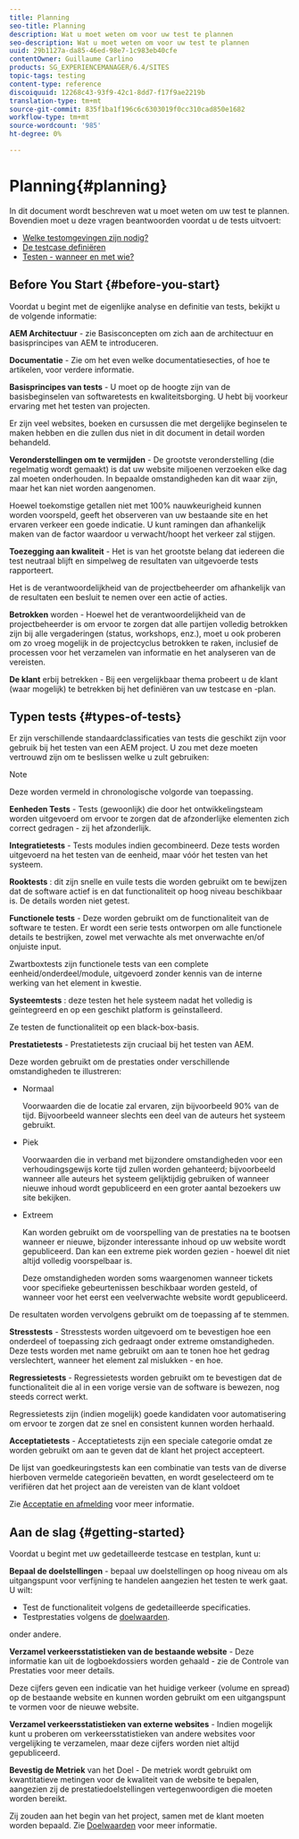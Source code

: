 ```yaml
---
title: Planning
seo-title: Planning
description: Wat u moet weten om voor uw test te plannen
seo-description: Wat u moet weten om voor uw test te plannen
uuid: 29b1127a-da85-46ed-98e7-1c983eb40cfe
contentOwner: Guillaume Carlino
products: SG_EXPERIENCEMANAGER/6.4/SITES
topic-tags: testing
content-type: reference
discoiquuid: 12268c43-93f9-42c1-8dd7-f17f9ae2219b
translation-type: tm+mt
source-git-commit: 835f1ba1f196c6c6303019f0cc310cad850e1682
workflow-type: tm+mt
source-wordcount: '985'
ht-degree: 0%

---
```



# Planning{#planning}

In dit document wordt beschreven wat u moet weten om uw test te plannen. Bovendien moet u deze vragen beantwoorden voordat u de tests uitvoert:

* [Welke testomgevingen zijn nodig?](/help/sites-developing/test-environments.md)
* [De testcase definiëren](/help/sites-developing/test-cases.md)
* [Testen - wanneer en met wie?](/help/sites-developing/when-who.md)

## Before You Start {#before-you-start}

Voordat u begint met de eigenlijke analyse en definitie van tests, bekijkt u de volgende informatie:

**AEM Architectuur** - zie Basisconcepten om zich aan de architectuur en basisprincipes van AEM te introduceren.

**Documentatie** - Zie om het even welke documentatiesecties, of hoe te artikelen, voor verdere informatie.

**Basisprincipes van tests** - U moet op de hoogte zijn van de basisbeginselen van softwaretests en kwaliteitsborging. U hebt bij voorkeur ervaring met het testen van projecten.

Er zijn veel websites, boeken en cursussen die met dergelijke beginselen te maken hebben en die zullen dus niet in dit document in detail worden behandeld.

**Veronderstellingen om te vermijden** - De grootste veronderstelling (die regelmatig wordt gemaakt) is dat uw website miljoenen verzoeken elke dag zal moeten onderhouden. In bepaalde omstandigheden kan dit waar zijn, maar het kan niet worden aangenomen.

Hoewel toekomstige getallen niet met 100% nauwkeurigheid kunnen worden voorspeld, geeft het observeren van uw bestaande site en het ervaren verkeer een goede indicatie. U kunt ramingen dan afhankelijk maken van de factor waardoor u verwacht/hoopt het verkeer zal stijgen.

**Toezegging aan kwaliteit** - Het is van het grootste belang dat iedereen die test neutraal blijft en simpelweg de resultaten van uitgevoerde tests rapporteert.

Het is de verantwoordelijkheid van de projectbeheerder om afhankelijk van de resultaten een besluit te nemen over een actie of acties.

**Betrokken** worden - Hoewel het de verantwoordelijkheid van de projectbeheerder is om ervoor te zorgen dat alle partijen volledig betrokken zijn bij alle vergaderingen (status, workshops, enz.), moet u ook proberen om zo vroeg mogelijk in de projectcyclus betrokken te raken, inclusief de processen voor het verzamelen van informatie en het analyseren van de vereisten.

**De klant** erbij betrekken - Bij een vergelijkbaar thema probeert u de klant (waar mogelijk) te betrekken bij het definiëren van uw testcase en -plan.

## Typen tests {#types-of-tests}

Er zijn verschillende standaardclassificaties van tests die geschikt zijn voor gebruik bij het testen van een AEM project. U zou met deze moeten vertrouwd zijn om te beslissen welke u zult gebruiken:

>[!NOTE]
>
>Deze worden vermeld in chronologische volgorde van toepassing.

**Eenheden Tests** - Tests (gewoonlijk) die door het ontwikkelingsteam worden uitgevoerd om ervoor te zorgen dat de afzonderlijke elementen zich correct gedragen - zij het afzonderlijk.

**Integratietests** - Tests modules indien gecombineerd. Deze tests worden uitgevoerd na het testen van de eenheid, maar vóór het testen van het systeem.

**Rooktests** : dit zijn snelle en vuile tests die worden gebruikt om te bewijzen dat de software actief is en dat functionaliteit op hoog niveau beschikbaar is. De details worden niet getest.

**Functionele tests** - Deze worden gebruikt om de functionaliteit van de software te testen. Er wordt een serie tests ontworpen om alle functionele details te bestrijken, zowel met verwachte als met onverwachte en/of onjuiste input.

Zwartboxtests zijn functionele tests van een complete eenheid/onderdeel/module, uitgevoerd zonder kennis van de interne werking van het element in kwestie.

**Systeemtests** : deze testen het hele systeem nadat het volledig is geïntegreerd en op een geschikt platform is geïnstalleerd.

Ze testen de functionaliteit op een black-box-basis.

**Prestatietests** - Prestatietests zijn cruciaal bij het testen van AEM.

Deze worden gebruikt om de prestaties onder verschillende omstandigheden te illustreren:

* Normaal

   Voorwaarden die de locatie zal ervaren, zijn bijvoorbeeld 90% van de tijd. Bijvoorbeeld wanneer slechts een deel van de auteurs het systeem gebruikt.

* Piek

   Voorwaarden die in verband met bijzondere omstandigheden voor een verhoudingsgewijs korte tijd zullen worden gehanteerd; bijvoorbeeld wanneer alle auteurs het systeem gelijktijdig gebruiken of wanneer nieuwe inhoud wordt gepubliceerd en een groter aantal bezoekers uw site bekijken.

* Extreem

   Kan worden gebruikt om de voorspelling van de prestaties na te bootsen wanneer er nieuwe, bijzonder interessante inhoud op uw website wordt gepubliceerd. Dan kan een extreme piek worden gezien - hoewel dit niet altijd volledig voorspelbaar is.

   Deze omstandigheden worden soms waargenomen wanneer tickets voor specifieke gebeurtenissen beschikbaar worden gesteld, of wanneer voor het eerst een veelverwachte website wordt gepubliceerd.

De resultaten worden vervolgens gebruikt om de toepassing af te stemmen.

**Stresstests** - Stresstests worden uitgevoerd om te bevestigen hoe een onderdeel of toepassing zich gedraagt onder extreme omstandigheden. Deze tests worden met name gebruikt om aan te tonen hoe het gedrag verslechtert, wanneer het element zal mislukken - en hoe.

**Regressietests** - Regressietests worden gebruikt om te bevestigen dat de functionaliteit die al in een vorige versie van de software is bewezen, nog steeds correct werkt.

Regressietests zijn (indien mogelijk) goede kandidaten voor automatisering om ervoor te zorgen dat ze snel en consistent kunnen worden herhaald.

**Acceptatietests** - Acceptatietests zijn een speciale categorie omdat ze worden gebruikt om aan te geven dat de klant het project accepteert.

De lijst van goedkeuringstests kan een combinatie van tests van de diverse hierboven vermelde categorieën bevatten, en wordt geselecteerd om te verifiëren dat het project aan de vereisten van de klant voldoet

Zie [Acceptatie en afmelding](/help/sites-developing/acceptance-signoff.md) voor meer informatie.

## Aan de slag {#getting-started}

Voordat u begint met uw gedetailleerde testcase en testplan, kunt u:

**Bepaal de doelstellingen** - bepaal uw doelstellingen op hoog niveau om als uitgangspunt voor verfijning te handelen aangezien het testen te werk gaat. U wilt:

* Test de functionaliteit volgens de gedetailleerde specificaties.
* Testprestaties volgens de [doelwaarden](/help/managing/best-practices-further-reference.md#key-performance-indicators-and-target-metrics).

onder andere.

**Verzamel verkeersstatistieken van de bestaande website** - Deze informatie kan uit de logboekdossiers worden gehaald - zie de Controle van Prestaties voor meer details.

Deze cijfers geven een indicatie van het huidige verkeer (volume en spread) op de bestaande website en kunnen worden gebruikt om een uitgangspunt te vormen voor de nieuwe website.

**Verzamel verkeersstatistieken van externe websites** - Indien mogelijk kunt u proberen om verkeersstatistieken van andere websites voor vergelijking te verzamelen, maar deze cijfers worden niet altijd gepubliceerd.

**Bevestig de Metriek** van het Doel - De metriek wordt gebruikt om kwantitatieve metingen voor de kwaliteit van de website te bepalen, aangezien zij de prestatiedoelstellingen vertegenwoordigen die moeten worden bereikt.

Zij zouden aan het begin van het project, samen met de klant moeten worden bepaald. Zie [Doelwaarden](/help/sites-developing/planning.md) voor meer informatie.
